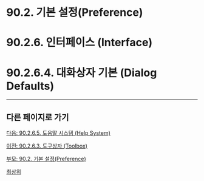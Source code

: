 # 90.2. 기본 설정(Preference)
# 90.2.6. 인터페이스 (Interface)
# 90.2.6.4. 대화상자 기본 (Dialog Defaults)

***

## 다른 페이지로 가기

[다음: 90.2.6.5. 도움말 시스템 (Help System)](./90-02-06-interfacex-05-help-system.md)

[이전: 90.2.6.3. 도구상자 (Toolbox)](./90-02-06-interfacex-03-toolbox.md)

[부모: 90.2. 기본 설정(Preference)](./90-02-00-preference.md)

[최상위](./00-home.md)

